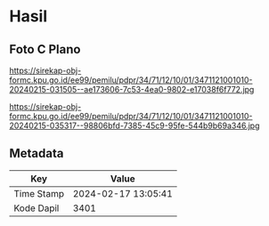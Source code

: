 # Hasil

## Foto C Plano

https://sirekap-obj-formc.kpu.go.id/ee99/pemilu/pdpr/34/71/12/10/01/3471121001010-20240215-031505--ae173606-7c53-4ea0-9802-e17038f6f772.jpg

https://sirekap-obj-formc.kpu.go.id/ee99/pemilu/pdpr/34/71/12/10/01/3471121001010-20240215-035317--98806bfd-7385-45c9-95fe-544b9b69a346.jpg


## Metadata

| Key        | Value               |
| ---------- | ------------------- |
| Time Stamp | 2024-02-17 13:05:41 |
| Kode Dapil | 3401                |



